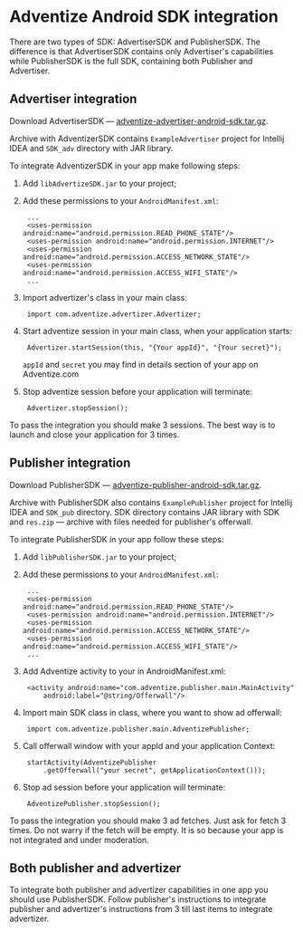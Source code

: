 
# Adventize Android SDK integration

There are two types of SDK: AdvertiserSDK and PublisherSDK. The difference is that AdvertiserSDK contains only Advertiser's capabilities while PublisherSDK is the full SDK, containing both Publisher and Advertiser.


## Advertiser integration

Download AdvertiserSDK — [adventize-advertiser-android-sdk.tar.gz](https://github.com/adventize/sdk-android/raw/master/adventize-advertiser-android-sdk.tar.gz).

Archive with AdventizerSDK contains `ExampleAdvertiser` project for Intellij IDEA and `SDK_adv` directory with JAR library.

To integrate AdventizerSDK in your app make following steps:

1. Add `libAdvertizeSDK.jar` to your project;
2. Add these permissions to your `AndroidManifest.xml`:

    	...
	    <uses-permission android:name="android.permission.READ_PHONE_STATE"/>
	    <uses-permission android:name="android.permission.INTERNET"/>
	    <uses-permission android:name="android.permission.ACCESS_NETWORK_STATE"/>
	    <uses-permission android:name="android.permission.ACCESS_WIFI_STATE"/>
	    ...

3. Import advertizer's class in your main class:

		import com.adventize.advertizer.Advertizer;

4. Start adventize session in your main class, when your application starts:

		Advertizer.startSession(this, "{Your appId}", "{Your secret}");
		
	`appId` and `secret` you may find in details section of your app on Adventize.com

6. Stop adventize session before your application will terminate:

		Advertizer.stopSession();

To pass the integration you should make 3 sessions. The best way is to launch and close your application for 3 times.


## Publisher integration

Download PublisherSDK — [adventize-publisher-android-sdk.tar.gz](https://github.com/adventize/sdk-android/raw/master/adventize-publisher-android-sdk.tar.gz).

Archive with PublisherSDK also contains `ExamplePublisher` project for Intellij IDEA and `SDK_pub` directory. SDK directory contains JAR library with SDK and `res.zip` — archive with files needed for publisher's offerwall.

To integrate PublisherSDK in your app follow these steps:

1. Add `libPublisherSDK.jar` to your project;
2. Add these permissions to your `AndroidManifest.xml`:

    	...
	    <uses-permission android:name="android.permission.READ_PHONE_STATE"/>
    	<uses-permission android:name="android.permission.INTERNET"/>
	    <uses-permission android:name="android.permission.ACCESS_NETWORK_STATE"/>
    	<uses-permission android:name="android.permission.ACCESS_WIFI_STATE"/>
	    ...

3. Add Adventize activity to your <application> in AndroidManifest.xml:

		<activity android:name="com.adventize.publisher.main.MainActivity"
    		android:label="@string/Offerwall"/>

4. Import main SDK class in class, where you want to show ad offerwall:

    	import com.adventize.publisher.main.AdventizePublisher;

5. Call offerwall window with your appId and your application Context:

		startActivity(AdventizePublisher
            .getOfferwall("your secret", getApplicationContext()));

6. Stop ad session before your application will terminate:

	    AdventizePublisher.stopSession();

To pass the integration you should make 3 ad fetches. Just ask for fetch 3 times. Do not warry if the fetch will be empty. It is so because your app is not integrated and under moderation.

## Both publisher and advertizer

To integrate both publisher and advertizer capabilities in one app you should use PublisherSDK. Follow publisher's instructions to integrate publisher and advertizer's instructions from 3 till last items to integrate advertizer.